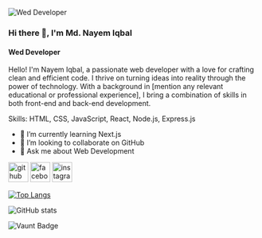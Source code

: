 ![Wed Developer](https://i.ibb.co/pzRryXY/Black-Modern-Vlogger-You-Tube-Banner.png)
### Hi there 👋, I'm Md. Nayem Iqbal
#### Wed Developer

Hello! I'm Nayem Iqbal, a passionate web developer with a love for crafting clean and efficient code. I thrive on turning ideas into reality through the power of technology. With a background in [mention any relevant educational or professional experience], I bring a combination of skills in both front-end and back-end development.

Skills:  HTML, CSS, JavaScript, React, Node.js, Express.js

- 🌱 I’m currently learning Next.js 
- 👯 I’m looking to collaborate on GitHub 
- 💬 Ask me about Web Development 


[<img src='https://cdn.jsdelivr.net/npm/simple-icons@3.0.1/icons/github.svg' alt='github' height='40'>](https://github.com/123naim)  [<img src='https://cdn.jsdelivr.net/npm/simple-icons@3.0.1/icons/facebook.svg' alt='facebook' height='40'>](https://www.facebook.com/123naim)  [<img src='https://cdn.jsdelivr.net/npm/simple-icons@3.0.1/icons/instagram.svg' alt='instagram' height='40'>](https://www.instagram.com/123naim/)  

[![Top Langs](https://github-readme-stats.vercel.app/api/top-langs/?username=123naim)](https://github.com/anuraghazra/github-readme-stats)

![GitHub stats](https://github-readme-stats.vercel.app/api?username=123naim&show_icons=true&count_private=true)  

![Vaunt Badge](https://api.vaunt.dev/v1/github/entities/123naim/contributions?format=svg&private=true)  


